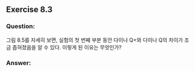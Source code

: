 ## Exercise 8.3

### Question:

그림 8.5를 자세히 보면, 실험의 첫 번째 부분 동안 다이나 Q+와 다이나 Q의 차이가 조금 좁혀졌음을 알 수 있다. 이렇게 된 이유는 무엇인가?

### Answer:
